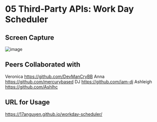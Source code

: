 # 05 Third-Party APIs: Work Day Scheduler

## Screen Capture 
![image](https://user-images.githubusercontent.com/43556891/230556386-1a9641ce-ac61-4fc8-8018-2100cbd8f447.png)


## Peers Collaborated with
Veronica https://github.com/DevManCryBB 
Anna https://github.com/mercurybased 
DJ https://github.com/iam-dj 
Ashleigh https://github.com/Ashlhc

## URL for Usage
https://17anguyen.github.io/workday-scheduler/

